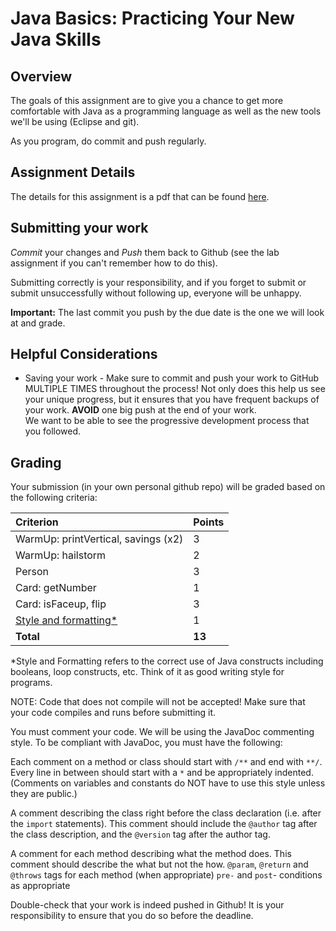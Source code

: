 # Java Basics: Practicing Your New Java Skills

## Overview
The goals of this assignment are to give you a chance to get more comfortable with Java as a programming language as well as the new tools we'll be using (Eclipse and git).

As you program, do commit and push regularly.


## Assignment Details

The details for this assignment is a pdf that can be found [here](images/assignment_handout.pdf).


## Submitting your work

*Commit* your changes and *Push* them back to Github (see the lab assignment if you can't remember how to do this).
   
Submitting correctly is your responsibility, and if you forget to submit or submit unsuccessfully without following up, everyone will be unhappy. 

**Important:** The last commit you push by the due date is the one we will look at and grade.


## Helpful Considerations

* Saving your work - Make sure to commit and push your work to GitHub MULTIPLE TIMES throughout the process! Not only does this help us see your unique progress, but it ensures that you have frequent backups of your work. **AVOID** one big push at the end of your work.   
We want to be able to see the progressive development process that you followed.

## Grading
Your submission (in your own personal github repo) will be graded based on the following criteria:

| Criterion                                                                                        | Points |
| :----------------------------------------------------------------------------------------------- | :----- |
| WarmUp: printVertical, savings (x2)                                                              | 3      |
| WarmUp: hailstorm                                                                                | 2      |
| Person                                                                                           | 3      |
| Card: getNumber                                                                                  | 1      |
| Card: isFaceup, flip                                                                             | 3      |
| [Style and formatting*](https://github.com/pomonacs622020sp/Handouts/blob/master/style_guide.md) | 1      |
| **Total**                                                                                        | **13** |

*Style and Formatting refers to the correct use of Java constructs including booleans, loop constructs, etc. Think of it as good writing style for programs.

NOTE: Code that does not compile will not be accepted! Make sure that your code compiles and runs before submitting it.

You must comment your code. We will be using the JavaDoc commenting style. To be compliant with JavaDoc, you must have the following:

   Each comment on a method or class should start with `/**` and end with `**/`. 
   Every line in between should start with a `*` and be appropriately indented. 
   (Comments on variables and constants do NOT have to use this style unless they are public.)

   A comment describing the class right before the class declaration 
   (i.e. after the `import` statements). This comment should include the `@author` tag 
   after the class description, and the `@version` tag after the author tag.

   A comment for each method describing what the method does. 
   This comment should describe the what but not the how.
   `@param`, `@return` and `@throws` tags for each method (when appropriate)
   `pre-` and `post`- conditions as appropriate

Double-check that your work is indeed pushed in Github! It is your responsibility to ensure that you do so before the deadline.
